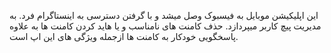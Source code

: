 این اپلیکیشن موبایل به فیسبوک وصل میشد و با گرفتن دسترسی به اینستاگرام فرد. به مدیریت پیچ کاربر میپردازد. حذف کامنت های نامناسب و یا هاید کردن کامنت ها به 
علاوه پاسخگویی خودکار به کامنت ها ازجمله ویژگی های این اپ است.
